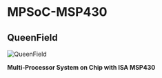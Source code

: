 # MPSoC-MSP430
## QueenField

![QueenField](../main/mpsoc-msp430.svg)

**Multi-Processor System on Chip with ISA MSP430**
